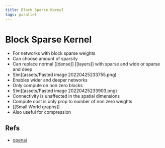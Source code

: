 ```yaml
---
title: Block Sparse Kernel
tags: parallel
---
```


# Block Sparse Kernel
- For networks with block sparse weights
- Can choose amount of sparsity
- Can replace normal [[dense]] [[layers]] with sparse and wide or sparse and deep
- ![im](assets/Pasted image 20220425233755.png)
- Enables wider and deeper networks
- Only compute on non zero blocks
- ![im](assets/Pasted image 20220425233903.png)
- Connectivity is unaffected in the spatial dimensions
- Compute cost is only prop to number of non zero weights
- [[Small World graphs]]
- Also useful for compression

## Refs
- [openai](https://openai.com/blog/block-sparse-gpu-kernels/)


















































